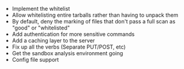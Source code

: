 * Implement the whitelist
* Allow whitelisting entire tarballs rather than having to unpack them
* By default, deny the marking of files that don't pass a full scan as "good" or "whitelisted"
* Add authentication for more sensitive commands
* Add a caching layer to the server
* Fix up all the verbs (Separate PUT/POST, etc)
* Get the sandbox analysis environment going
* Config file support
